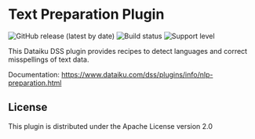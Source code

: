 # Text Preparation Plugin
![GitHub release (latest by date)](https://img.shields.io/github/v/release/dataiku/dss-plugin-nlp-preparation) ![Build status](https://img.shields.io/badge/build-passing-brightgreen) ![Support level](https://img.shields.io/badge/support-Tier%202-yellowgreen)

This Dataiku DSS plugin provides recipes to detect languages and correct misspellings of text data.

Documentation: https://www.dataiku.com/dss/plugins/info/nlp-preparation.html

## License

This plugin is distributed under the Apache License version 2.0
